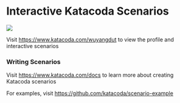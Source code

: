 # Interactive Katacoda Scenarios

[![](http://shields.katacoda.com/katacoda/wuyangdut/count.svg)](https://www.katacoda.com/wuyangdut "Get your profile on Katacoda.com")

Visit https://www.katacoda.com/wuyangdut to view the profile and interactive scenarios

### Writing Scenarios
Visit https://www.katacoda.com/docs to learn more about creating Katacoda scenarios

For examples, visit https://github.com/katacoda/scenario-example
